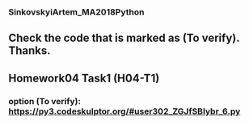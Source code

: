 ### SinkovskyiArtem_MA2018Python

## Сheck the code that is marked as (To verify). Thanks.

## Homework04 Task1 (H04-T1)
### option (To verify): https://py3.codeskulptor.org/#user302_ZGJfSBIybr_6.py